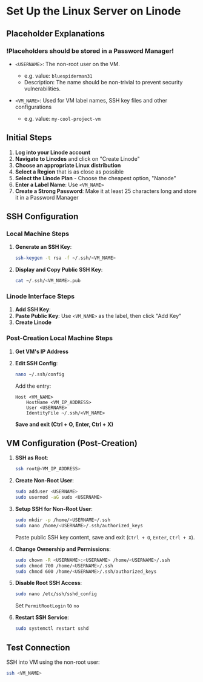 # Set Up the Linux Server on Linode

## Placeholder Explanations

### **!Placeholders should be stored in a Password Manager!**

- `<USERNAME>`: The non-root user on the VM.
    - e.g. value: `bluespiderman31`
    - Description: The name should be non-trivial to prevent security vulnerabilities.

- `<VM_NAME>`: Used for VM label names, SSH key files and other configurations
    - e.g. value: `my-cool-project-vm`

## Initial Steps

1. **Log into your Linode account**
2. **Navigate to Linodes** and click on "Create Linode"
3. **Choose an appropriate Linux distribution**
4. **Select a Region** that is as close as possible
5. **Select the Linode Plan** - Choose the cheapest option, "Nanode"
6. **Enter a Label Name**: Use `<VM_NAME>`
7. **Create a Strong Password**: Make it at least 25 characters long and store it in a Password Manager

## SSH Configuration

### Local Machine Steps

1. **Generate an SSH Key**: 
    ```bash
    ssh-keygen -t rsa -f ~/.ssh/<VM_NAME>
    ```

2. **Display and Copy Public SSH Key**: 
    ```bash
    cat ~/.ssh/<VM_NAME>.pub
    ```

### Linode Interface Steps

1. **Add SSH Key**: 
2. **Paste Public Key**: Use `<VM_NAME>` as the label, then click "Add Key"
3. **Create Linode**

### Post-Creation Local Machine Steps

1. **Get VM's IP Address**
  
2. **Edit SSH Config**: 
    ```bash
    nano ~/.ssh/config
    ```
    Add the entry:
    ```text
    Host <VM_NAME>
        HostName <VM_IP_ADDRESS>
        User <USERNAME>
        IdentityFile ~/.ssh/<VM_NAME>
    ```
    **Save and exit (Ctrl + O, Enter, Ctrl + X)**

## VM Configuration (Post-Creation)

1. **SSH as Root**: 
    ```bash
    ssh root@<VM_IP_ADDRESS>
    ```

2. **Create Non-Root User**: 
    ```bash
    sudo adduser <USERNAME>
    sudo usermod -aG sudo <USERNAME>
    ```

3. **Setup SSH for Non-Root User**: 
    ```bash
    sudo mkdir -p /home/<USERNAME>/.ssh
    sudo nano /home/<USERNAME>/.ssh/authorized_keys
    ```
    Paste public SSH key content, save and exit (`Ctrl + O`, `Enter`, `Ctrl + X`).

4. **Change Ownership and Permissions**: 
    ```bash
    sudo chown -R <USERNAME>:<USERNAME> /home/<USERNAME>/.ssh
    sudo chmod 700 /home/<USERNAME>/.ssh
    sudo chmod 600 /home/<USERNAME>/.ssh/authorized_keys
    ```

5. **Disable Root SSH Access**: 
    ```bash
    sudo nano /etc/ssh/sshd_config
    ```
    Set `PermitRootLogin` to `no`

6. **Restart SSH Service**: 
    ```bash
    sudo systemctl restart sshd
    ```

## Test Connection

SSH into VM using the non-root user:
```bash
ssh <VM_NAME>
